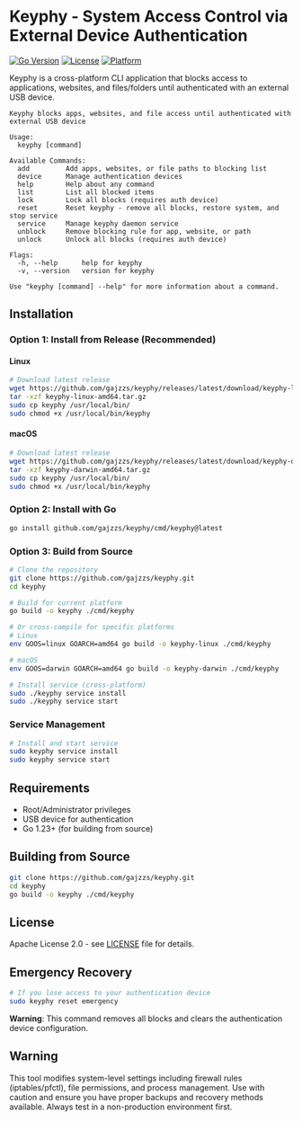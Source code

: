 # Keyphy - System Access Control via External Device Authentication

[![Go Version](https://img.shields.io/badge/Go-1.23+-blue.svg)](https://golang.org/)
[![License](https://img.shields.io/badge/License-Apache%202.0-blue.svg)](LICENSE)
[![Platform](https://img.shields.io/badge/Platform-Linux%20%7C%20macOS-blue.svg)]()

Keyphy is a cross-platform CLI application that blocks access to applications, websites, and files/folders until authenticated with an external USB device.

```
Keyphy blocks apps, websites, and file access until authenticated with external USB device

Usage:
  keyphy [command]

Available Commands:
  add         Add apps, websites, or file paths to blocking list
  device      Manage authentication devices
  help        Help about any command
  list        List all blocked items
  lock        Lock all blocks (requires auth device)
  reset       Reset keyphy - remove all blocks, restore system, and stop service
  service     Manage keyphy daemon service
  unblock     Remove blocking rule for app, website, or path
  unlock      Unlock all blocks (requires auth device)

Flags:
  -h, --help      help for keyphy
  -v, --version   version for keyphy

Use "keyphy [command] --help" for more information about a command.
```


## Installation

### Option 1: Install from Release (Recommended)

#### Linux
```bash
# Download latest release
wget https://github.com/gajzzs/keyphy/releases/latest/download/keyphy-linux-amd64.tar.gz
tar -xzf keyphy-linux-amd64.tar.gz
sudo cp keyphy /usr/local/bin/
sudo chmod +x /usr/local/bin/keyphy
```

#### macOS
```bash
# Download latest release
wget https://github.com/gajzzs/keyphy/releases/latest/download/keyphy-darwin-amd64.tar.gz
tar -xzf keyphy-darwin-amd64.tar.gz
sudo cp keyphy /usr/local/bin/
sudo chmod +x /usr/local/bin/keyphy
```

### Option 2: Install with Go

```bash
go install github.com/gajzzs/keyphy/cmd/keyphy@latest
```

### Option 3: Build from Source

```bash
# Clone the repository
git clone https://github.com/gajzzs/keyphy.git
cd keyphy

# Build for current platform
go build -o keyphy ./cmd/keyphy

# Or cross-compile for specific platforms
# Linux
env GOOS=linux GOARCH=amd64 go build -o keyphy-linux ./cmd/keyphy

# macOS
env GOOS=darwin GOARCH=amd64 go build -o keyphy-darwin ./cmd/keyphy

# Install service (cross-platform)
sudo ./keyphy service install
sudo ./keyphy service start
```

### Service Management

```bash
# Install and start service
sudo keyphy service install
sudo keyphy service start
```

## Requirements

- Root/Administrator privileges
- USB device for authentication
- Go 1.23+ (for building from source)

## Building from Source

```bash
git clone https://github.com/gajzzs/keyphy.git
cd keyphy
go build -o keyphy ./cmd/keyphy
```

## License

Apache License 2.0 - see [LICENSE](LICENSE) file for details.

## Emergency Recovery

```bash
# If you lose access to your authentication device
sudo keyphy reset emergency
```

**Warning**: This command removes all blocks and clears the authentication device configuration.

## Warning

This tool modifies system-level settings including firewall rules (iptables/pfctl), file permissions, and process management. Use with caution and ensure you have proper backups and recovery methods available. Always test in a non-production environment first.